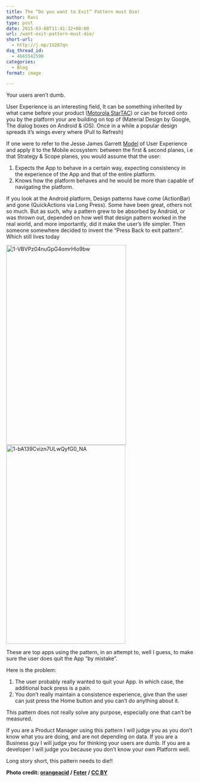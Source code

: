 ```yaml
---
title: The “Do you want to Exit” Pattern must Die!
author: Ravi
type: post
date: 2015-03-08T11:41:32+00:00
url: /want-exit-pattern-must-die/
short-url:
  - http://j.mp/1U287qn
dsq_thread_id:
  - 4665542590
categories:
  - Blog
format: image

---
```

<p id="ccea" class="graf--p graf-after--h3">
  Your users aren’t dumb.
</p>

<p id="96a8" class="graf--p graf-after--p">
  User Experience is an interesting field, It can be something inherited by what came before your product (<a class="markup--anchor markup--p-anchor" href="http://www.slate.com/blogs/the_eye/2013/11/22/_99_invisible_future_screens_are_mostly_blue.html" rel="nofollow" data-href="http://www.slate.com/blogs/the_eye/2013/11/22/_99_invisible_future_screens_are_mostly_blue.html">Motorola StarTAC</a>) or can be forced onto you by the platform your are building on top of (Material Design by Google, The dialog boxes on Android & iOS). Once in a while a popular design spreads it’s wings every where (Pull to Refresh)
</p>

<p id="de42" class="graf--p graf-after--p">
  If one were to refer to the Jesse James Garrett <a class="markup--anchor markup--p-anchor" href="http://www.jjg.net/elements/pdf/elements_ch02.pdf" rel="nofollow" data-href="http://www.jjg.net/elements/pdf/elements_ch02.pdf">Model</a> of User Experience and apply it to the Mobile ecosystem: between the first & second planes, i.e that Strategy & Scope planes, you would assume that the user:
</p>

<ol class="postList">
  <li id="8db0" class="graf--li graf-after--p">
    Expects the App to behave in a certain way, expecting consistency in the experience of the App and that of the entire platform.
  </li>
  <li id="5a20" class="graf--li graf-after--li">
    Knows how the platform behaves and he would be more than capable of navigating the platform.
  </li>
</ol>

<p id="673c" class="graf--p graf-after--li">
  If you look at the Android platform, Design patterns have come (ActionBar) and gone (QuickActions via Long Press). Some have been great, others not so much. But as such, why a pattern grew to be absorbed by Android, or was thrown out, depended on how well that design pattern worked in the real world, and more importantly, did it make the user’s life simpler. Then someone somewhere decided to invent the “Press Back to exit pattern”. Which still lives today
</p>

<p class="graf--p graf-after--li">
  <a href="http://www.ravivyas.com/wp-content/uploads/2016/01/1-VBVPz04nuGpG4omrHlo9bw.png"><img class="wp-image-688 alignnone" src="http://www.ravivyas.com/wp-content/uploads/2016/01/1-VBVPz04nuGpG4omrHlo9bw.png" alt="1-VBVPz04nuGpG4omrHlo9bw" width="321" height="535" srcset="http://www.ravivyas.com/wp-content/uploads/2016/01/1-VBVPz04nuGpG4omrHlo9bw-180x300.png 180w, http://www.ravivyas.com/wp-content/uploads/2016/01/1-VBVPz04nuGpG4omrHlo9bw.png 480w" sizes="(max-width: 321px) 100vw, 321px" /></a><a href="http://www.ravivyas.com/wp-content/uploads/2016/01/1-bA139Cvizn7ULwQyfG0_NA.png"><img class="wp-image-689 alignnone" src="http://www.ravivyas.com/wp-content/uploads/2016/01/1-bA139Cvizn7ULwQyfG0_NA.png" alt="1-bA139Cvizn7ULwQyfG0_NA" width="319" height="532" srcset="http://www.ravivyas.com/wp-content/uploads/2016/01/1-bA139Cvizn7ULwQyfG0_NA-180x300.png 180w, http://www.ravivyas.com/wp-content/uploads/2016/01/1-bA139Cvizn7ULwQyfG0_NA.png 480w" sizes="(max-width: 319px) 100vw, 319px" /></a>
</p>

<p id="bd0e" class="graf--p graf-after--figure">
  These are top apps using the pattern, in an attempt to, well I guess, to make sure the user does quit the App “by mistake”.
</p>

<p id="90e8" class="graf--p graf-after--p">
  Here is the problem:
</p>

<ol class="postList">
  <li id="5bb7" class="graf--li graf-after--p">
    The user probably really wanted to quit your App. In which case, the additional back press is a pain.
  </li>
  <li id="680b" class="graf--li graf-after--li">
    You don’t really maintain a consistence experience, give than the user can just press the Home button and you can’t do anything about it.
  </li>
</ol>

<p id="3d00" class="graf--p graf-after--li">
  This pattern does not really solve any purpose, especially one that can’t be measured.
</p>

<p id="9720" class="graf--p graf-after--p">
  If you are a Product Manager using this pattern I will judge you as you don’t know what you are doing, and are not depending on data. If you are a Business guy I will judge you for thinking your users are dumb. If you are a developer I will judge you because you don’t know your own Platform well.
</p>

<p id="d5e5" class="graf--p graf-after--p">
  Long story short, this pattern needs to die!!
</p>

<p id="723c" class="graf--p graf-after--p graf--last">
  <strong class="markup--strong markup--p-strong">Photo credit: </strong><a class="markup--anchor markup--p-anchor" href="https://www.flickr.com/photos/orangeacid/233226972/" rel="nofollow" data-href="https://www.flickr.com/photos/orangeacid/233226972/"><strong class="markup--strong markup--p-strong">orangeacid</strong></a><strong class="markup--strong markup--p-strong"> / </strong><a class="markup--anchor markup--p-anchor" href="http://foter.com/" rel="nofollow" data-href="http://foter.com/"><strong class="markup--strong markup--p-strong">Foter</strong></a><strong class="markup--strong markup--p-strong"> / </strong><a class="markup--anchor markup--p-anchor" href="http://creativecommons.org/licenses/by/2.0/" rel="nofollow" data-href="http://creativecommons.org/licenses/by/2.0/"><strong class="markup--strong markup--p-strong">CC BY</strong></a>
</p>